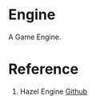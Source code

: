 # Engine

A Game Engine.


# Reference

1. Hazel Engine [Github](https://github.com/TheCherno/Hazel)